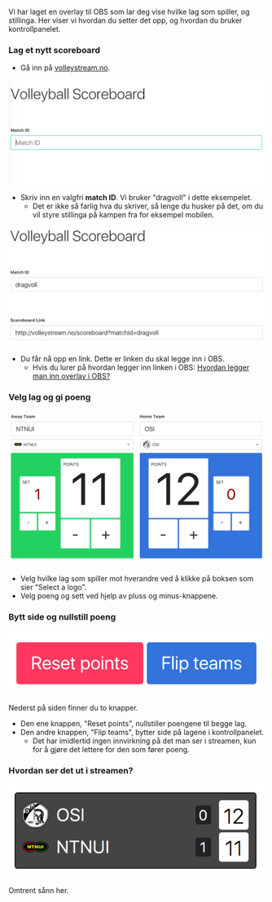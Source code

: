 
Vi har laget en overlay til OBS som lar deg vise hvilke lag som spiller, og stillinga. Her viser vi hvordan du setter det opp, og hvordan du bruker kontrollpanelet.

### Lag et nytt scoreboard

* Gå inn på [volleystream.no](http://volleystream.no).

![Scoreboard intro](./images/overlay-score-intro.png)

* Skriv inn en valgfri **match ID**. Vi bruker "dragvoll" i dette eksempelet.
  * Det er ikke så farlig hva du skriver, så lenge du husker på det, om du vil styre stillinga på kampen fra for eksempel mobilen.

![Scoreboard match id](./images/overlay-score-match-id.png)

* Du får nå opp en link. Dette er linken du skal legge inn i OBS.
  * Hvis du lurer på hvordan legger inn linken i OBS: [Hvordan legger man inn overlay i OBS?](obs/legge-inn-overlay-i-obs.md)

### Velg lag og gi poeng

![Score controls](./images/overlay-score-controls.png)

* Velg hvilke lag som spiller mot hverandre ved å klikke på boksen som sier "Select a logo".
* Velg poeng og sett ved hjelp av pluss og minus-knappene.


### Bytt side og nullstill poeng

![Score buttons](./images/overlay-score-buttons.png)

Nederst på siden finner du to knapper.
* Den ene knappen, "Reset points", nullstiller poengene til begge lag.
* Den andre knappen, "Flip teams", bytter side på lagene i kontrollpanelet.
  * Det har imidlertid ingen innvirkning på det man ser i streamen, kun for å gjøre det lettere for den som fører poeng.


### Hvordan ser det ut i streamen?
![Score controls](./images/overlay-score-output.png)

Omtrent sånn her.
